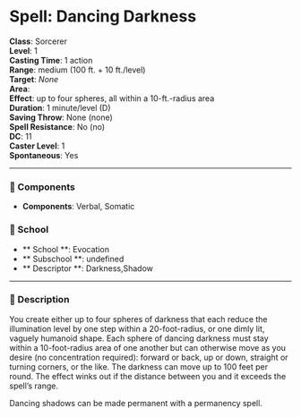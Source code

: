 
# Spell: Dancing Darkness
**Class**: Sorcerer  
**Level**: 1  
**Casting Time**: 1 action  
**Range**: medium (100 ft. + 10 ft./level)  
**Target**: _None_  
**Area**:   
**Effect**: up to four spheres, all within a 10-ft.-radius area  
**Duration**: 1 minute/level (D)  
**Saving Throw**: None (none)  
**Spell Resistance**: No (no)  
**DC**: 11  
**Caster Level**: 1  
**Spontaneous**: Yes

---

### 🔮 Components
- **Components**: Verbal, Somatic

### 🏫 School
- ** School **: Evocation
- ** Subschool **: undefined
- ** Descriptor **: Darkness,Shadow
---

### 📜 Description
You create either up to four spheres of darkness that each reduce the illumination level by one step within a 20-foot-radius, or one dimly lit, vaguely humanoid shape. Each sphere of dancing darkness must stay within a 10-foot-radius area of one another but can otherwise move as you desire (no concentration required): forward or back, up or down, straight or turning corners, or the like. The darkness can move up to 100 feet per round. The effect winks out if the distance between you and it exceeds the spell’s range.

Dancing shadows can be made permanent with a permanency spell.
